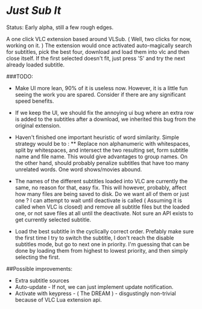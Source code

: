 # *Just Sub It*

Status: Early alpha, still a few rough edges.

A one click VLC extension based around VLSub. ( Well, two clicks for now, working on it. )
The extension would once activated auto-magically search for subtitles, pick the best four, download and load them into vlc
and then close itself. If the first selected doesn't fit, just press 'S' and try the next already loaded subtitle.

###TODO:
* Make UI more lean, 90% of it is useless now. However, it is a little fun seeing the work you are spared.
Consider if there are any significant speed benefits.
* If we keep the UI, we should fix the annoying ui bug where an extra row is added to the subtitles after a download, 
we inherited this bug from the original extension. 
* Haven't finished one important heuristic of word similarity. Simple strategy would be to :
** Replace non alphanumeric with whitespaces, split by whitespaces, and intersect the two resulting set, form
subtitle name and file name. This would give advantages to group names. On the other hand, should probably penalize
subtitles that have too many unrelated words. One word shows/movies abound.

* The names of the different subtitles loaded into VLC are currently the same, no reason for that, easy fix.
  This will however, probably, affect how many files are being saved to disk. Do we want all of them or just one ?
   I can attempt to wait until deactivate is called ( Assuming it is called when VLC is closed)
   and remove all subtitle files but the loaded one, or not save files at all until the deactivate.
   Not sure an API exists to get currently selected subtitle.
* Load the best subtitle in the cyclically correct order. Prefably make sure the first time I try to switch the subtitle, 
I don't reach the disable subtitles mode, but go to next one in priority.
I'm guessing that can be done by loading them from highest to lowest priority, and then simply selecting the first. 


##Possible improvements:
* Extra subtitle sources
* Auto-update - If not, we can just implement update notification. 
* Activate with keypress - ( The DREAM ) - disgustingly non-trivial because of VLC Lua extension api.
